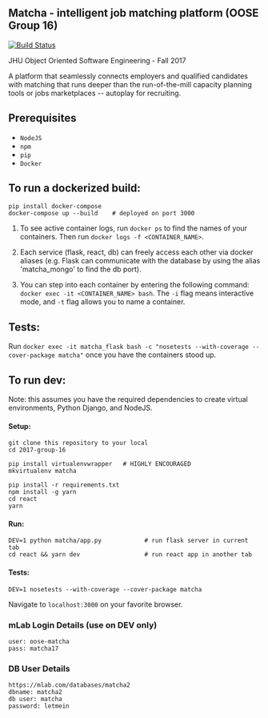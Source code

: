 ## Matcha - intelligent job matching platform (OOSE Group 16)
[![Build Status](https://travis-ci.com/jhu-oose/2017-group-16.svg?token=Du5Ucyp2pSQjddWdX9YH&branch=master)](https://travis-ci.com/jhu-oose/2017-group-16)

JHU Object Oriented Software Engineering - Fall 2017

A platform that seamlessly connects employers and qualified candidates with matching that runs deeper than the run-of-the-mill capacity planning tools or jobs marketplaces -- autoplay for recruiting.

## Prerequisites

- `NodeJS`
- `npm`
- `pip`
- `Docker`

## To run a dockerized build:

```
pip install docker-compose
docker-compose up --build    # deployed on port 3000
```

1. To see active container logs, run `docker ps` to find the names of your containers.
Then run `docker logs -f <CONTAINER_NAME>`.

2. Each service (flask, react, db) can freely access each other via docker aliases (e.g. Flask can communicate with the database by using the alias 'matcha_mongo' to find the db port).

3. You can step into each container by entering the following command: `docker exec -it <CONTAINER_NAME> bash`. The `-i` flag means interactive mode, and `-t` flag allows you to name a container.

## Tests:

Run `docker exec -it matcha_flask bash -c "nosetests --with-coverage --cover-package matcha"` once you have the containers stood up.


## To run dev:

Note: this assumes you have the required dependencies to create virtual environments, Python Django, and NodeJS.

#### Setup:
```
git clone this repository to your local
cd 2017-group-16

pip install virtualenvwrapper   # HIGHLY ENCOURAGED
mkvirtualenv matcha

pip install -r requirements.txt
npm install -g yarn
cd react
yarn
```

#### Run:
```
DEV=1 python matcha/app.py            # run flask server in current tab
cd react && yarn dev                  # run react app in another tab
```

#### Tests:
```
DEV=1 nosetests --with-coverage --cover-package matcha
```

Navigate to `localhost:3000` on your favorite browser.


### mLab Login Details (use on **DEV** only)
```
user: oose-matcha
pass: matcha17
```

### DB User Details
```
https://mlab.com/databases/matcha2
dbname: matcha2
db user: matcha
password: letmein
```
